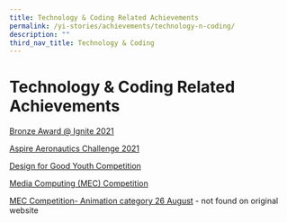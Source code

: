 ```yaml
---
title: Technology & Coding Related Achievements
permalink: /yi-stories/achievements/technology-n-coding/
description: ""
third_nav_title: Technology & Coding
---
```

# **Technology & Coding Related Achievements**

[Bronze Award @ Ignite 2021](https://yusofishaksec-moe-edu-sg-admin.cwp.sg/yi-stories/achievements/2021/bronze-award-at-ignite-2021)

[Aspire Aeronautics Challenge 2021](https://yusofishaksec-moe-edu-sg-admin.cwp.sg/yi-stories/achievements/2021/aspire-aeronautics-challenge-2021) 

[Design for Good Youth Competition](https://yusofishaksec-moe-edu-sg-admin.cwp.sg/yi-stories/achievements/2020/design-for-good-youth-competition)

[Media Computing (MEC) Competition](https://yusofishaksec-moe-edu-sg-admin.cwp.sg/yi-stories/achievements/2017/media-computing-mec-competition-2017)

[MEC Competition- Animation category 26 August](https://yusofishaksec-moe-edu-sg-admin.cwp.sg/yi-stories/achievements/2016/mec-competition-2016-animation-category-26-august-2016) - not found on original website
